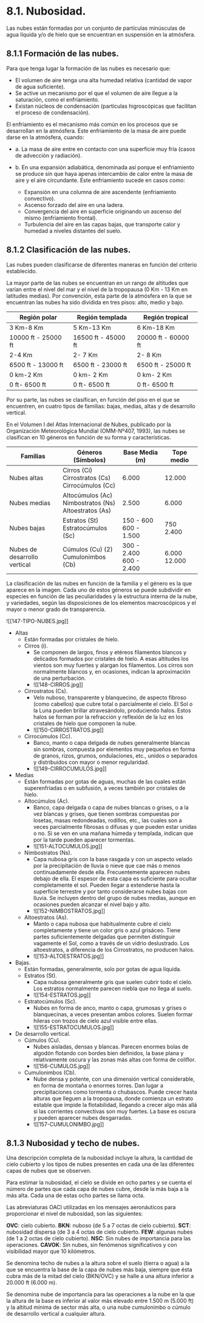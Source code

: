 
# 8.1. Nubosidad.

Las nubes están formadas por un conjunto de partículas minúsculas de agua líquida y/o de hielo que se encuentran en suspensión en la atmósfera.

## 8.1.1 Formación de las nubes.
Para que tenga lugar la formación de las nubes es necesario que:
- El volumen de aire tenga una alta humedad relativa (cantidad de vapor de agua suficiente).
- Se active un mecanismo por el que el volumen de aire llegue a la saturación, como el enfriamiento.
- Existan núcleos de condensación (partículas higroscópicas que facilitan el proceso de condensación).

El enfriamiento es el mecanismo más común en los procesos que se desarrollan en la atmósfera. Este enfriamiento de la masa de aire puede darse en la atmósfera, cuando:

- a. La masa de aire entre en contacto con una superficie muy fría (casos de advección y radiación).

- b. En una expansión adiabática, denominada así porque el enfriamiento se produce sin que haya apenas intercambio de calor entre la masa de aire y el aire circundante. Este enfriamiento sucede en casos como:
	- Expansión en una columna de aire ascendente (enfriamiento convectivo).
	- Ascenso forzado del aire en una ladera.
	- Convergencia del aire en superficie originando un ascenso del mismo (enfriamiento frontal).
	- Turbulencia del aire en las capas bajas, que transporte calor y humedad a niveles distantes del suelo.

## 8.1.2 Clasificación de las nubes.

Las nubes pueden clasificarse de diferentes maneras en función del criterio establecido.

La mayor parte de las nubes se encuentran en un rango de altitudes que varían entre el nivel del mar y el nivel de la tropopausa (0 Km - 13 Km en latitudes medias). Por convención, esta parte de la atmósfera en la que se encuentran las nubes ha sido dividida en tres pisos: alto, medio y bajo.

| Región polar        | Región templada     | Región tropical     |
| ------------------- | ------------------- | ------------------- |
| 3 Km-8 Km           | 5 Km-13 Km          | 6 Km-18 Km          |
| 10000 ft - 25000 ft | 16500 ft - 45000 ft | 20000 ft - 60000 ft |
| 2-4 Km              | 2- 7 Km             | 2- 8 Km             |
| 6500 ft - 13000 ft  | 6500 ft - 23000 ft  | 6500 ft - 25000 ft  |
| 0 km-2 Km           | 0 km- 2 Km          | 0 km- 2 Km          |
| 0 ft- 6500 ft       | 0 ft- 6500 ft       | 0 ft- 6500 ft       |

Por su parte, las nubes se clasifican, en función del piso en el que se encuentren, en cuatro tipos de familias: bajas, medias, altas y de desarrollo vertical.

En el Volumen I del Atlas Internacional de Nubes, publicado por la Organización Meteorológica Mundial (OMM-Nº407, 1993), las nubes se clasifican en 10 géneros en función de su forma y características.

| Familias                        | Géneros (Símbolos)                                          | Base Media (m)             | Tope medio      |
| ------------------------------- | ----------------------------------------------------------- | -------------------------- | --------------- |
| Nubes altas<br>                 | Cirros (Ci)<br>Cirrostratos (Cs)<br>Cirrocúmulos (Cc)       | 6.000                      | 12.000          |
| Nubes medias                    | Altocúmulos (Ac)<br>Nimbostratos (Ns) <br>Altoestratos (As) | 2.500                      | 6.000           |
| Nubes bajas<br>                 | Estratos (St)<br>Estratocúmulos (Sc)                        | 150 - 600<br>600 - 1.500   | 750<br>2.400    |
| Nubes de desarrollo<br>vertical | Cúmulos (Cu) (2)<br>Cumulonimbos (Cb)                       | 300 - 2.400<br>600 - 2.400 | 6.000<br>12.000 |

La clasificación de las nubes en función de la familia y el género es la que aparece en la imagen. Cada uno de estos géneros se puede subdividir en especies en función de las peculiaridades y la estructura interna de la nube, y variedades, según las disposiciones de los elementos macroscópicos y el mayor o menor grado de transparencia.

![[147-TIPO-NUBES.jpg]]

- Altas
	- Están formadas por cristales de hielo.
	- Cirros (i).
		- Se componen de largos, finos y etéreos filamentos blancos y delicados formados por cristales de hielo. A esas altitudes los vientos son muy fuertes y alargan los filamentos. Los cirros son normalmente blancos y, en ocasiones, indican la aproximación de una perturbación.
		- ![[148-CIRROS.jpg]]
	- Cirrostratos (Cs).
		- Velo nuboso, transparente y blanquecino, de aspecto fibroso (como cabellos) que cubre total o parcialmente el cielo. El Sol o la Luna pueden brillar atravesándolo, produciendo halos. Estos halos se forman por la refracción y reflexión de la luz en los cristales de hielo que componen la nube.
		- ![[150-CIRROSTRATOS.jpg]]
	- Cirrocúmulos (Cc).
		- Banco, manto o capa delgada de nubes generalmente blancas sin sombras, compuesta por elementos muy pequeños en forma de granos, rizos, grumos, ondulaciones, etc., unidos o separados y distribuidos con mayor o menor regularidad.
		- ![[149-CIRROCUMULOS.jpg]]
- Medias
	- Están formadas por gotas de aguas, muchas de las cuales están superenfriadas o en subfusión, a veces también por cristales de hielo.
	- Altocúmulos (Ac).
		- Banco, capa delgada o capa de nubes blancas o grises, o a la vez blancas y grises, que tienen sombras compuestas por losetas, masas redondeadas, rodillos, etc., las cuales son a veces parcialmente fibrosas o difusas y que pueden estar unidas o no. Si se ven en una mañana húmeda y templada, indican que por la tarde pueden aparecer tormentas.
		- ![[151-ALTOCUMULOS.jpg]]
	- Nimbostratos (Ns).
		- Capa nubosa gris con la base rasgada y con un aspecto velado por la precipitación de lluvia o nieve que cae más o menos continuadamente desde ella. Frecuentemente aparecen nubes debajo de ella. El espesor de esta capa es suficiente para ocultar completamente el sol. Pueden llegar a extenderse hasta la superficie terrestre y por tanto considerarse nubes bajas con lluvia. Se incluyen dentro del grupo de nubes medias, aunque en ocasiones pueden alcanzar el nivel bajo y alto.
		- ![[152-NIMBOSTRATOS.jpg]]
	- Altoestratos (As).
		- Manto o capa nubosa que habitualmente cubre el cielo completamente y tiene un color gris o azul grisáceo. Tiene partes suficientemente delgadas que permiten distinguir vagamente el Sol, como a través de un vidrio deslustrado. Los altoestratos, a diferencia de los Cirrostratos, no producen halos.
		- ![[153-ALTOESTRATOS.jpg]]
- Bajas.
	- Están formadas, generalmente, solo por gotas de agua líquida.
	- Estratos (St).
		- Capa nubosa generalmente gris que suelen cubrir todo el cielo. Los estratos normalmente parecen niebla que no llega al suelo.
		- ![[154-ESTRATOS.jpg]]
	- Estratocúmulos (Sc).
		- Nubes en forma de anco, manto o capa, grumosas y grises o blanquecinas, a veces presentan ambos colores. Suelen formar hileras con trozos de cielo azul visible entre ellas.
		- ![[155-ESTRATOCUMULOS.jpg]]
- De desarrollo vertical.
	- Cúmulos (Cu).
		- Nubes aisladas, densas y blancas. Parecen enormes bolas de algodón flotando con bordes bien definidos, la base plana y relativamente oscura y las zonas más altas con forma de coliflor.
		- ![[156-CUMULOS.jpg]]
	- Cumulonimbos (Cb).
		- Nube densa y potente, con una dimensión vertical considerable, en forma de montaña o enormes torres. Dan lugar a precipitaciones como tormenta o chubascos. Puede crecer hasta alturas que lleguen a la tropopausa, donde comienza un estrato estable que impide la flotabilidad, llegando a crecer algo más allá si las corrientes convectivas son muy fuertes. La base es oscura y pueden aparecer nubes desgarradas.
		- ![[157-CUMULONIMBO.jpg]]

## 8.1.3 Nubosidad y techo de nubes.

Una descripción completa de la nubosidad incluye la altura, la cantidad de cielo cubierto y los tipos de nubes presentes en cada una de las diferentes capas de nubes que se observen.

Para estimar la nubosidad, el cielo se divide en ocho partes y se cuenta el número de partes que cada capa de nubes cubre, desde la más baja a la más alta. Cada una de estas ocho partes se llama octa.

Las abreviaturas OACI utilizadas en los mensajes aeronáuticos para proporcionar el nivel de nubosidad, son las siguientes:

**OVC**: cielo cubierto.
**BKN**: nuboso (de 5 a 7 octas de cielo cubierto).
**SCT**: nubosidad dispersa (de 3 a 4 octas de cielo cubierto.
**FEW**: algunas nubes (de 1 a 2 octas de cielo cubierto).
**NSC**: Sin nubes de importancia para las operaciones.
**CAVOK**: Sin nubes, sin fenómenos significativos y con visibilidad mayor que 10 kilómetros.

Se denomina techo de nubes a la altura sobre el suelo (tierra o agua) a la que se encuentra la base de la capa de nubes más baja, siempre que ésta cubra más de la mitad del cielo (BKN/OVC) y se halle a una altura inferior a 20.000 ft (6.000 m).

Se denomina nube de importancia para las operaciones a la nube en la que la altura de la base es inferior al valor más elevado entre 1.500 m (5.000 ft) y la altitud mínima de sector más alta, o una nube cumulonimbo o cúmulo de desarrollo vertical a cualquier altura.

